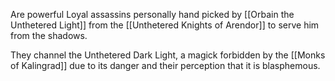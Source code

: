 Are powerful Loyal assassins personally hand picked by [[Orbain the Unthetered Light]] from the [[Unthetered Knights of Arendor]] to serve him from the shadows. 

They channel the Unthetered Dark Light, a magick forbidden by the [[Monks of Kalingrad]] due to its danger and their perception that it is blasphemous.